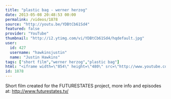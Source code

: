```yaml
---
title: "plastic bag - werner herzog"
date: 2013-05-08 20:48:53 00:00
permalink: /videos/1878
source: "http://youtu.be/YDBtCb61Sd4"
featured: false
provider: "YouTube"
thumbnail: "http://i2.ytimg.com/vi/YDBtCb61Sd4/hqdefault.jpg"
user:
  id: 427
  username: "hawkinsjustin"
  name: "Justin Hawkins"
tags: ["short film","werner herzog","plastic bag"]
html: "<iframe width=\"854\" height=\"480\" src=\"http://www.youtube.com/embed/YDBtCb61Sd4?wmode=transparent&feature=oembed\" frameborder=\"0\" allowfullscreen></iframe>"
id: 1878
---
```


Short film created for the FUTURESTATES project, more info and episodes at: http://www.futurestates.tv/